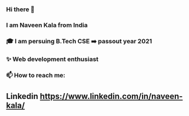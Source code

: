 ### Hi there 👋
### I am Naveen Kala from India
### :mortar_board: I am persuing B.Tech CSE :arrow_right: passout year 2021
### :sparkles: Web development enthusiast
### 📫 How to reach me:  
## Linkedin https://www.linkedin.com/in/naveen-kala/
<!--
**naveenkala/naveenkala** is a ✨ _special_ ✨ repository because its `README.md` (this file) appears on your GitHub profile.

Here are some ideas to get you started:

- 🔭 I’m currently working on ...
- 🌱 I’m currently learning ...
- 👯 I’m looking to collaborate on ...
- 🤔 I’m looking for help with ...
- 💬 Ask me about ...
- 📫 How to reach me: ...
- 😄 Pronouns: ...
- ⚡ Fun fact: ...
-->
